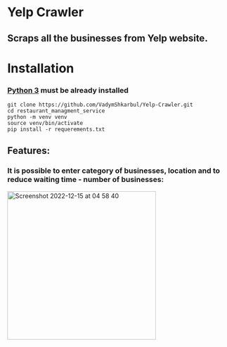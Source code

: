# Yelp Crawler
## Scraps all the businesses from Yelp website.


# Installation

### [Python 3](https://www.python.org/downloads/) must be already installed

```shell
git clone https://github.com/VadymShkarbul/Yelp-Crawler.git
cd restaurant_managment_service
python -m venv venv
source venv/bin/activate
pip install -r requerements.txt
```

## Features:

### It is possible to enter category of businesses, location and to reduce waiting time - number of businesses:
<img width="338" alt="Screenshot 2022-12-15 at 04 58 40" src="https://user-images.githubusercontent.com/111114742/207762402-311011ab-5b9b-43e9-9768-91c799fd4b68.png">

